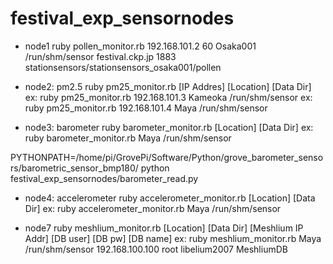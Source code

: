 # festival_exp_sensornodes

- node1
ruby pollen_monitor.rb 192.168.101.2 60 Osaka001 /run/shm/sensor festival.ckp.jp 1883 stationsensors/stationsensors_osaka001/pollen

- node2: pm2.5
ruby pm25_monitor.rb [IP Addres] [Location] [Data Dir]
ex: ruby pm25_monitor.rb 192.168.101.3 Kameoka /run/shm/sensor
ex: ruby pm25_monitor.rb 192.168.101.4 Maya /run/shm/sensor

- node3: barometer
ruby barometer_monitor.rb [Location] [Data Dir]
ex: ruby barometer_monitor.rb Maya /run/shm/sensor

PYTHONPATH=/home/pi/GrovePi/Software/Python/grove_barometer_sensors/barometric_sensor_bmp180/ python festival_exp_sensornodes/barometer_read.py

- node4: accelerometer
ruby accelerometer_monitor.rb [Location] [Data Dir]
ex: ruby accelerometer_monitor.rb Maya /run/shm/sensor

- node7
ruby meshlium_monitor.rb [Location] [Data Dir] [Meshlium IP Addr] [DB user] [DB pw] [DB name]
ex: ruby meshlium_monitor.rb Maya /run/shm/sensor 192.168.100.100 root libelium2007 MeshliumDB

